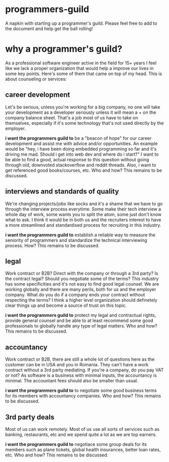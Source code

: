 # programmers-guild
A napkin with starting up a programmer's guild. Please feel free to add to the document and help get the ball rolling!

# why a programmer's guild?
As a professional software engineer active in the field for 15+ years I feel like we lack a proper organization that would help a improve our lives in some key points. Here's some of them that came on top of my head. This is about counseling or services:

## career development
Let's be serious, unless you're working for a big company, no one will take your development as a developer seriously unless it will mean a + on the company balance sheet. That's a job most of us have to take on themselves, especially if it's some technology that's not used directly by the employer.

**i want the programmers guild to** be a "beacon of hope" for our career development and assist me with advice and/or opportunities. An example would be "hey, i have been doing embedded programming so far and it's driving me mad. Should i get into web dev and where do i start?" I want to be able to find a good, actual response to this question without going through old, downvoted stackoverflow and reddit threads. Also, i want to get referenced good books/courses, etc. Who and how? This remains to be discussed.

## interviews and standards of quality
We're changing projects/jobs like socks and it's a shame that we have to go through the interview process everytime. Some make their tech interview a whole day of work, some wants you to split the atom, some just don't know what to ask. I think it would be in both us and the recruiters interest to have a more streamlined and standardised process for recruiting in this industry.

**i want the programmers guild to** establish a reliable way to measure the seniority of programmers and standardize the technical interviewing process. How? This remains to be discussed.

## legal
Work contract or B2B? Direct with the company or through a 3rd party? Is the contract legal? Should you negotiate some of the terms? This industry has some specificities and it's not easy to find good legal counsel. We are working globally and there are many perils, both for us and the employer company. What do you do if a company ends your contract without respecting the terms? I think a higher level organization should definetely clear things up and become a source of trust on this topic.

**i want the programmers guild to** protect my legal and contractual rights, provide general counsel and be able to at least recommend some good professionals to globally handle any type of legal matters. Who and how? This remains to be discussed.

## accountancy
Work contract or B2B, there are still a whole lot of questions here as the customer can be in USA and you in Romania. They can't have a work contract without a 3rd party mediating. If you're a company, do you pay VAT or not? As software is a business with minimal inputs, the accountancy is minimal. The accountant fees should also be smaller than usual. 

**i want the programmers guild to** to negotiate some good business terms for its members with accountancy companies. Who and how? This remains to be discussed.

## 3rd party deals
Most of us can work remotely. Most of us use all sorts of services such as banking, restaurants, etc and we spend quite a lot as we are top earners. 

**i want the programmers guild to** negotiace some group deals for its members such as plane tickets, global health insurances, better loan rates, etc. Who and how? This remains to be discussed.
